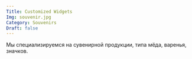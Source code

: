 ```yaml
---
Title: Customized Widgets
Img: souvenir.jpg
Category: Souvenirs
Draft: false
---
```


Мы специализируемся на сувенирной продукции, типа мёда, варенья, значков.
